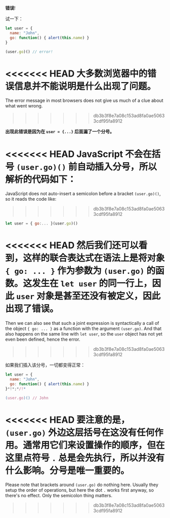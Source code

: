 **错误**!

试一下：

```js run
let user = {
  name: "John",
  go: function() { alert(this.name) }
}

(user.go)() // error!
```

<<<<<<< HEAD
大多数浏览器中的错误信息并不能说明是什么出现了问题。
=======
The error message in most browsers does not give us much of a clue about what went wrong.
>>>>>>> db3b3f8e7a08c153ad8fa0ae50633cdf95fa8912

**出现此错误是因为在 `user = {...}` 后面漏了一个分号。**

<<<<<<< HEAD
JavaScript 不会在括号 `(user.go)()` 前自动插入分号，所以解析的代码如下：
=======
JavaScript does not auto-insert a semicolon before a bracket `(user.go)()`, so it reads the code like:
>>>>>>> db3b3f8e7a08c153ad8fa0ae50633cdf95fa8912

```js no-beautify
let user = { go:... }(user.go)()
```

<<<<<<< HEAD
然后我们还可以看到，这样的联合表达式在语法上是将对象 `{ go: ... }` 作为参数为 `(user.go)` 的函数。这发生在 `let user` 的同一行上，因此 `user` 对象是甚至还没有被定义，因此出现了错误。
=======
Then we can also see that such a joint expression is syntactically a call of the object `{ go: ... }` as a function with the argument `(user.go)`. And that also happens on the same line with `let user`, so the `user` object has not yet even been defined, hence the error.
>>>>>>> db3b3f8e7a08c153ad8fa0ae50633cdf95fa8912

如果我们插入该分号，一切都变得正常：

```js run
let user = {
  name: "John",
  go: function() { alert(this.name) }
}*!*;*/!*

(user.go)() // John
```

<<<<<<< HEAD
要注意的是，`(user.go)` 外边这层括号在这没有任何作用。通常用它们来设置操作的顺序，但在这里点符号 `.` 总是会先执行，所以并没有什么影响。分号是唯一重要的。
=======
Please note that brackets around `(user.go)` do nothing here. Usually they setup the order of operations, but here the dot `.` works first anyway, so there's no effect. Only the semicolon thing matters.
>>>>>>> db3b3f8e7a08c153ad8fa0ae50633cdf95fa8912
